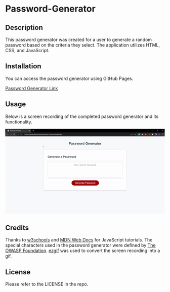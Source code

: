 # Password-Generator

## Description

This password generator was created for a user to generate a random password based on the criteria they select. The application utilizes HTML, CSS, and JavaScript. 

## Installation

You can access the password generator using GitHub Pages. 

[Password Generator Link](https://acappleman.github.io/Password-Generator/)

## Usage

Below is a screen recording of the completed password generator and its functionality.

![Password Generator Screen Recording](assets/images/password-generator-screen-recording.gif)

## Credits

Thanks to [w3schools](https://w3schools.com) and [MDN Web Docs](https://developer.mozilla.org/en-US/) for JavaScript tutorials. The special characters used in the password generator were defined by [The OWASP Foundation](https://owasp.org/www-community/password-special-characters). [ezgif](https://ezgif.com) was used to convert the screen recording into a gif.

## License

Please refer to the LICENSE in the repo.
